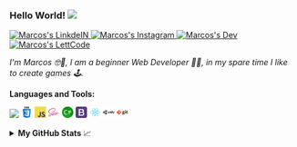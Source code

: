 ### Hello World! <img src="https://media.giphy.com/media/hvRJCLFzcasrR4ia7z/giphy.gif" width="25px"> 
<a href="https://www.linkedin.com/in/marcos-guilherme-g-m-campos/" target="_blank">
  <img alt="Marcos's LinkdeIN" width="22px" src="https://cdn.jsdelivr.net/npm/simple-icons@v3/icons/linkedin.svg" >
</a>
<a href="https://www.instagram.com/markimg22/" target="_blank">
  <img alt="Marcos's Instagram" width="22px" src="https://cdn.jsdelivr.net/npm/simple-icons@v3/icons/instagram.svg" />
</a>
<a href="https://dev.to/markimg22" target="_blank">
  <img alt="Marcos's Dev" width="22px" src="https://dev-to.s3.us-east-2.amazonaws.com/favicon.ico" />
</a>
<a href="https://leetcode.com/Markimg22/" target="_blank">
  <img alt="Marcos's LettCode" width="22px" src="https://cdn.jsdelivr.net/npm/simple-icons@v3/icons/leetcode.svg" />
</a>

<br/>

*I'm Marcos 🤓🖖, I am a beginner Web Developer 🧑‍💻, in my spare time I like to create games 🕹️.*

**Languages and Tools:**

<code><img height="20" src="https://cdn0.iconfinder.com/data/icons/social-network-7/50/22-512.png"></code>
<code><img height="20" src="https://raw.githubusercontent.com/github/explore/80688e429a7d4ef2fca1e82350fe8e3517d3494d/topics/css/css.png"></code>
<code><img height="20" src="https://raw.githubusercontent.com/github/explore/80688e429a7d4ef2fca1e82350fe8e3517d3494d/topics/javascript/javascript.png"></code>
<code><img height="20" src="https://raw.githubusercontent.com/github/explore/80688e429a7d4ef2fca1e82350fe8e3517d3494d/topics/sass/sass.png"></code>
<code><img height="20" src="https://raw.githubusercontent.com/github/explore/80688e429a7d4ef2fca1e82350fe8e3517d3494d/topics/csharp/csharp.png"></code>
<code><img height="20" src="https://raw.githubusercontent.com/github/explore/80688e429a7d4ef2fca1e82350fe8e3517d3494d/topics/bootstrap/bootstrap.png"></code>
<code><img height="20" src="https://raw.githubusercontent.com/github/explore/80688e429a7d4ef2fca1e82350fe8e3517d3494d/topics/react/react.png"></code>
<code><img height="20" src="https://raw.githubusercontent.com/github/explore/80688e429a7d4ef2fca1e82350fe8e3517d3494d/topics/unity/unity.png"></code>
<code><img height="20" src="https://raw.githubusercontent.com/github/explore/80688e429a7d4ef2fca1e82350fe8e3517d3494d/topics/git/git.png"></code>

<details>
  <summary>
    <strong>My GitHub Stats</strong> 📈 
  </summary>
  <p align="center"> <img src="https://github-readme-stats.vercel.app/api?username=Markimg22&show_icons=true&theme=gotham&repo=github-readme-stats" alt="Marcos Stats" />
</details>
